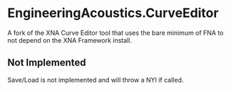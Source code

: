 # EngineeringAcoustics.CurveEditor
A fork of the XNA Curve Editor tool that uses the bare minimum of FNA to not depend on the XNA Framework install.

## Not Implemented
Save/Load is not implemented and will throw a NYI if called.